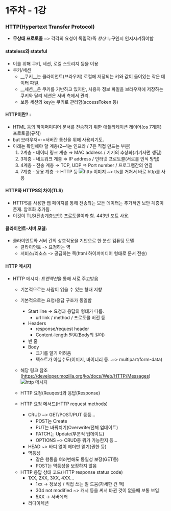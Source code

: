 # 1주차 - 1강 

### HTTP(Hypertext Transfer Protocol)
* __무상태 프로토콜__ ~> 각각의 요청이 독립적/즉 *항상* 누구인지 인지시켜줘야함
#### stateless와 stateful
* 이를 위해 쿠키, 세션, 로컬 스토리지 등을 이용 
* 쿠키/세션 
    + __쿠키__는 클라이언트(브라우저) 로컬에 저장되는 키와 값이 들어있는 작은 데이터 파일.
    + __세션__은 쿠키를 기반하고 있지만, 사용자 정보 파일을 브라우저에 저장하는 쿠키와 달리 세션은 서버 측에서 관리.
    + 보통 세션의 key는 쿠키로 관리함(accessToken 등)

#### HTTP이란? : 
* HTML 등의 하이퍼미디어 문서를 전송하기 위한 애플리케이션 레이어(os 7계층) 프로토콜(규칙)
* but 브라우저<->서버간 통신을 위해 사용되기도.
* 아래는 확인해야 할 계층(2~4는 인프라 / 7은 직접 만드는 부분)
  1. 2계층 - 데이터 링크 계층 ⇒ MAC address / 기기의 추상화(기기사면 생김)
  2. 3계층 - 네트워크 계층 ⇒ IP address / 인터넷 프로토콜(서로를 인식 방법)
  3. 4계층 - 전송 계층 → TCP, UDP ⇒ Port number / 프로그램간의 연결
  4. 7계층 - 응용 계층 → HTTP 등
![http 이미지](https://developer.mozilla.org/en-US/docs/Web/HTTP/Overview/http-layers.png)
  ~> tls를 거쳐서 바로 http를 사용
    
#### HTTP와 HTTPS의 차이(TLS)
* HTTPS를 사용한 웹 페이지를 통해 전송되는 모든 데이터는 추가적인 보안 계층이 존재. 암호화 추가됨.
* 이것이 TLS(전송계층보안) 프로토콜이라 함. 443번 포트 사용.
  
#### 클라이언트-서버 모델:
* 클라이언트와 서버 간의 상호작용을 기반으로 한 분산 컴퓨팅 모델
    - 클라이언트 -> 요청하는 역
    - 서비스/리소스 -> 공급하는 쪽(html 하이퍼미디어 형태로 문서 전송)


#### HTTP 메시지
* HTTP 메시지: *트랜젝션*을 통해 서로 주고받음
    + 기본적으로는 사람이 읽을 수 있는 형태 지향
    + 기본적으로는 요청/응답 구조가 동일함
      + Start line → 요청과 응답의 형태가 다름.
        + url link / method / 프로토콜 버전 등
      + Headers
        + response/request header
        + Content-length 받음(Body의 길이)
      + 빈 줄
      + Body
        + 크기를 알기 어려움
        + 텍스트가 아닐수도(이미지, 바이너리 등...~> multipart/form-data)
    + 해당 링크 참조 (https://developer.mozilla.org/ko/docs/Web/HTTP/Messages)
    ![http 메시지](https://developer.mozilla.org/en-US/docs/Web/HTTP/Messages/httpmsg2.png)

    + HTTP 요청(Reuqest)와 응답(Response)
    + HTTP 요청 메서드(HTTP request methods)
        - CRUD ~> GET/POST/PUT 등등...
          - POST는 Create
          - PUT는 바꿔치기(Overwrite/전체 업데이트)
          - PATCH는 Update(부분적 업데이트)
          - OPTIONS ~> CRUD중 뭐가 가능한지 등...
        - HEAD ~> 바디 없이 헤더만 얻기(권한 등)
        - 멱등성
          - 같은 행동을 여러번해도 동일성 보장(GET등) 
          - POST는 멱등성을 보장하지 않음
    - HTTP 응답 상태 코드(HTTP response status code)
        - 1XX, 2XX, 3XX, 4XX...
          - 1xx -> 정보성 / 직접 쓰는 일 드뭄(자세한 건 책)
          - 304 not modified ~> 캐시 등을 써서 바뀐 것이 없을때 보통 보임
          - 5XX -> 서버에러
        - 리다이렉션
